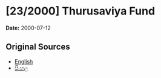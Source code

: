# [23/2000] Thurusaviya Fund

**Date:** 2000-07-12

## Original Sources

- [English](https://documents.gov.lk/view/acts/2000/7/23-2000_E.pdf)
- [සිංහල](https://documents.gov.lk/view/acts/2000/7/23-2000_S.pdf)
